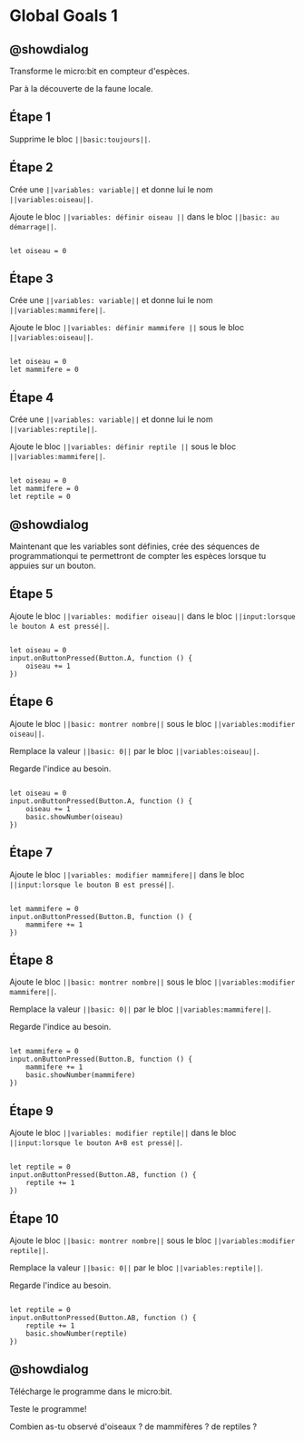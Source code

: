 # Global Goals 1

## @showdialog

Transforme le micro:bit en compteur d'espèces.

Par à la découverte de la faune locale.

## Étape 1

Supprime le bloc ``||basic:toujours||``.

## Étape 2

Crée une ``||variables: variable||`` et donne lui le nom ``||variables:oiseau||``.

Ajoute le bloc ``||variables: définir oiseau ||`` dans le bloc ``||basic: au démarrage||``.

```blocks

let oiseau = 0

```

## Étape 3

Crée une ``||variables: variable||`` et donne lui le nom ``||variables:mammifere||``.

Ajoute le bloc ``||variables: définir mammifere ||`` sous le bloc ``||variables:oiseau||``.

```blocks

let oiseau = 0
let mammifere = 0

```

## Étape 4

Crée une ``||variables: variable||`` et donne lui le nom ``||variables:reptile||``.

Ajoute le bloc ``||variables: définir reptile ||`` sous le bloc ``||variables:mammifere||``.

```blocks

let oiseau = 0
let mammifere = 0
let reptile = 0

```
## @showdialog

Maintenant que les variables sont définies, crée des séquences de programmationqui te permettront de compter les espèces lorsque tu appuies sur un bouton.

## Étape 5

Ajoute le bloc ``||variables: modifier oiseau||`` dans le bloc ``||input:lorsque le bouton A est pressé||``.

```blocks

let oiseau = 0
input.onButtonPressed(Button.A, function () {
    oiseau += 1
})

```

## Étape 6

Ajoute le bloc ``||basic: montrer nombre||`` sous le bloc ``||variables:modifier oiseau||``.

Remplace la valeur ``||basic: 0||`` par le bloc ``||variables:oiseau||``.

Regarde l'indice au besoin.

```blocks

let oiseau = 0
input.onButtonPressed(Button.A, function () {
    oiseau += 1
    basic.showNumber(oiseau)
})

```

## Étape 7

Ajoute le bloc ``||variables: modifier mammifere||`` dans le bloc ``||input:lorsque le bouton B est pressé||``.

```blocks

let mammifere = 0
input.onButtonPressed(Button.B, function () {
    mammifere += 1
})

```
## Étape 8

Ajoute le bloc ``||basic: montrer nombre||`` sous le bloc ``||variables:modifier mammifere||``.

Remplace la valeur ``||basic: 0||`` par le bloc ``||variables:mammifere||``.

Regarde l'indice au besoin.

```blocks

let mammifere = 0
input.onButtonPressed(Button.B, function () {
    mammifere += 1
    basic.showNumber(mammifere)
})

```

## Étape 9

Ajoute le bloc ``||variables: modifier reptile||`` dans le bloc ``||input:lorsque le bouton A+B est pressé||``.

```blocks

let reptile = 0
input.onButtonPressed(Button.AB, function () {
    reptile += 1
})

```

## Étape 10

Ajoute le bloc ``||basic: montrer nombre||`` sous le bloc ``||variables:modifier reptile||``.

Remplace la valeur ``||basic: 0||`` par le bloc ``||variables:reptile||``.

Regarde l'indice au besoin.

```blocks

let reptile = 0
input.onButtonPressed(Button.AB, function () {
    reptile += 1
    basic.showNumber(reptile)
})

```

## @showdialog

Télécharge le programme dans le micro:bit.

Teste le programme!

Combien as-tu observé d'oiseaux ? de mammifères ? de reptiles ?